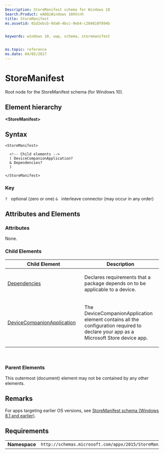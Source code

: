 ```yaml
---
Description: StoreManifest schema for Windows 10
Search.Product: eADQiWindows 10XVcnh
title: StoreManifest
ms.assetid: 01d2ebcb-9da0-4bcc-9eb4-c284810f894b


keywords: windows 10, uwp, schema, storemanifest


ms.topic: reference
ms.date: 04/05/2017
---
```


# StoreManifest


Root node for the StoreManifest schema (for Windows 10).

## Element hierarchy

**&lt;StoreManifest&gt;**

## Syntax

``` syntax
<StoreManifest>

  <!-- Child elements -->
  ( DeviceCompanionApplication?
  & Dependencies?
  )

</StoreManifest>
```

### Key

`?`   optional (zero or one)
`&`   interleave connector (may occur in any order)

## Attributes and Elements


### Attributes

None.

### Child Elements

<table>
<colgroup>
<col width="50%" />
<col width="50%" />
</colgroup>
<thead>
<tr class="header">
<th>Child Element</th>
<th>Description</th>
</tr>
</thead>
<tbody>
<tr class="odd">
<td><a href="element-dependencies.md">Dependencies</a> </td>
<td><p>Declares requirements that a package depends on to be applicable to a device.</p></td>
</tr>
<tr class="even">
<td><a href="element-devicecompanionapplication.md">DeviceCompanionApplication</a> </td>
<td><p>The DeviceCompanionApplication element contains all the configuration required to declare your app as a Microsoft Store device app.</p></td>
</tr>
</tbody>
</table>

 

### Parent Elements

This outermost (document) element may not be contained by any other elements.

## Remarks

For apps targeting earlier OS versions, see [StoreManifest schema (Windows 8.1 and earlier)](../storemanifestschema2010/schema-root.md).

## Requirements

|          |         |
|----------|--------------|
| **Namespace** | `http://schemas.microsoft.com/appx/2015/StoreManifest` |

 

 